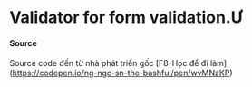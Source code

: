 # Validator for form validation.Ư

#### Source 
Source code đến từ nhà phát triển gốc [F8-Học để đi làm] (https://codepen.io/ng-ngc-sn-the-bashful/pen/wvMNzKP)